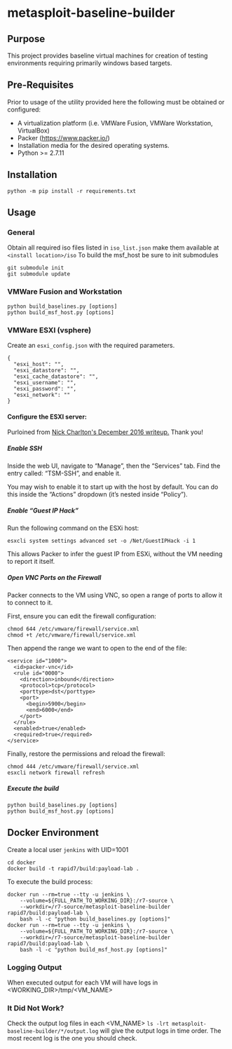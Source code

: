 # metasploit-baseline-builder
## Purpose
This project provides baseline virtual machines for creation of testing environments requiring primarily windows based targets.

## Pre-Requisites
Prior to usage of the utility provided here the following must be obtained or configured:

* A virtualization platform (i.e. VMWare Fusion, VMWare Workstation, VirtualBox)
* Packer (https://www.packer.io/)
* Installation media for the desired operating systems.
* Python >= 2.7.11

## Installation
```
python -m pip install -r requirements.txt
````

## Usage
### General
Obtain all required iso files listed in `iso_list.json` make them available
at `<install location>/iso`
To build the msf_host be sure to init submodules
```
git submodule init
git submodule update
```


### VMWare Fusion and Workstation
```
python build_baselines.py [options]
python build_msf_host.py [options]
```

### VMWare ESXI (vsphere)
Create an `esxi_config.json` with the required parameters.
```
{
  "esxi_host": "",
  "esxi_datastore": "",
  "esxi_cache_datastore": "",
  "esxi_username": "",
  "esxi_password": "",
  "esxi_network": ""
}
```

#### Configure the ESXI server:
Purloined from [Nick Charlton's December 2016 writeup.](https://nickcharlton.net/posts/using-packer-esxi-6.html) Thank you! 

##### Enable SSH

Inside the web UI, navigate to “Manage”, then the “Services” tab. Find the entry called: “TSM-SSH”, and enable it.

You may wish to enable it to start up with the host by default. You can do this inside the “Actions” dropdown (it’s nested inside “Policy”).

##### Enable “Guest IP Hack”

Run the following command on the ESXi host:

```
esxcli system settings advanced set -o /Net/GuestIPHack -i 1
```

This allows Packer to infer the guest IP from ESXi, without the VM needing to report it itself.

##### Open VNC Ports on the Firewall

Packer connects to the VM using VNC, so open a range of ports to allow it to connect to it.

First, ensure you can edit the firewall configuration:

```
chmod 644 /etc/vmware/firewall/service.xml
chmod +t /etc/vmware/firewall/service.xml
```

Then append the range we want to open to the end of the file:

```
<service id="1000">
  <id>packer-vnc</id>
  <rule id="0000">
    <direction>inbound</direction>
    <protocol>tcp</protocol>
    <porttype>dst</porttype>
    <port>
      <begin>5900</begin>
      <end>6000</end>
    </port>
  </rule>
  <enabled>true</enabled>
  <required>true</required>
</service>
```

Finally, restore the permissions and reload the firewall:

```
chmod 444 /etc/vmware/firewall/service.xml
esxcli network firewall refresh
```

##### Execute the build
```
python build_baselines.py [options]
python build_msf_host.py [options]
```

## Docker Environment
Create a local user `jenkins` with UID=1001

```
cd docker
docker build -t rapid7/build:payload-lab .
```

To execute the build process:
```
docker run --rm=true --tty -u jenkins \
    --volume=${FULL_PATH_TO_WORKING_DIR}:/r7-source \
    --workdir=/r7-source/metasploit-baseline-builder rapid7/build:payload-lab \
    bash -l -c "python build_baselines.py [options]"
docker run --rm=true --tty -u jenkins \
    --volume=${FULL_PATH_TO_WORKING_DIR}:/r7-source \
    --workdir=/r7-source/metasploit-baseline-builder rapid7/build:payload-lab \
    bash -l -c "python build_msf_host.py [options]"
```

### Logging Output
When executed output for each VM will have logs in <WORKING_DIR>/tmp/<VM_NAME>

### It Did Not Work?
Check the output log files in each <VM_NAME>
`ls -lrt metasploit-baseline-builder/*/output.log` will give the output logs in time order.  The most recent log is the one you should check.
